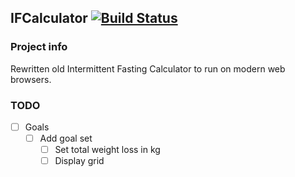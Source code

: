 ## IFCalculator [![Build Status](https://travis-ci.org/MarekDzw/IFCalculator.svg?branch=master)](https://travis-ci.org/MarekDzw/IFCalculator)

### Project info

Rewritten old Intermittent Fasting Calculator to run on modern web browsers.

### TODO

- [ ] Goals
  - [ ] Add goal set
    - [ ] Set total weight loss in kg
    - [ ] Display grid
